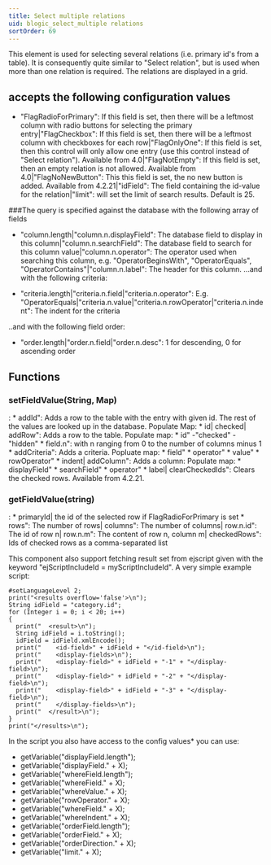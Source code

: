 ```yaml
---
title: Select multiple relations
uid: blogic_select_multiple relations
sortOrder: 69
---
```


This element is used for selecting several relations (i.e. primary id's from a table). It is consequently quite similar to "Select relation", but is used when more than one relation is required. The relations are displayed in a grid.
## accepts the following configuration values

* "FlagRadioForPrimary": If this field is set, then there will be a leftmost column with radio buttons for selecting the primary entry|"FlagCheckbox": If this field is set, then there will be a leftmost column with checkboxes for each row|"FlagOnlyOne": If this field is set, then this control will only allow one entry (use this control instead of "Select relation"). Available from 4.0|"FlagNotEmpty": If this field is set, then an empty relation is not allowed. Available from 4.0|"FlagNoNewButton": This this field is set, the no new button is added. Available from 4.2.21|"idField": The field containing the id-value for the relation|"limit": will set the limit of search results. Default is 25.

###The query is specified against the database with the following array of fields

* "column.length|"column.n.displayField": The database field to display in this column|"column.n.searchField": The database field to search for this column value|"column.n.operator": The operator used when searching this column, e.g. "OperatorBeginsWith", "OperatorEquals", "OperatorContains"|"column.n.label": The header for this column.
...and with the following criteria:

* "criteria.length|"criteria.n.field|"criteria.n.operator": E.g. "OperatorEquals|"criteria.n.value|"criteria.n.rowOperator|"criteria.n.indent": The indent for the criteria

..and with the following field order:

* "order.length|"order.n.field|"order.n.desc": 1 for descending, 0 for ascending order

## Functions


### setFieldValue(String, Map)
:
* 
addId": Adds a row to the table with the entry with given id. The rest of the values are looked up in the database. Populate Map:
 * 
id|
checked|
addRow": Adds a row to the table. Populate map:
  * 
id"
         -"checked"
         -"hidden"
  * 
field.n": with n ranging from 0 to the number of columns minus 1
* 
addCriteria": Adds a criteria. Popluate map:
  * 
field"
  * 
operator"
  * 
value"
  * 
rowOperator"
  * 
indent|
addColumn": Adds a column: Populate map:
  * 
displayField"
  * 
searchField"
  * 
operator"
  * 
label|
clearCheckedIds": Clears the checked rows. Available from 4.2.21.
 ### getFieldValue(string)
:
* 
primaryId| the id of the selected row if FlagRadioForPrimary is set
* 
rows": The number of rows|
columns": The number of columns|
row.n.id": The id of row n|
row.n.m": The content of row n, column m|
checkedRows": Ids of checked rows as a comma-separated list

This component also support fetching result set from ejscript given with the keyword "ejScriptIncludeId = myScriptIncludeId". A very simple example script:

    #setLanguageLevel 2;
    print("<results overflow='false'>\n");
    String idField = "category.id";
    for (Integer i = 0; i < 20; i++)
    {
      print("  <result>\n");
      String idField = i.toString();
      idField = idField.xmlEncode();
      print("    <id-field>" + idField + "</id-field>\n");
      print("    <display-fields>\n");
      print("    <display-field>" + idField + "-1" + "</display-field>\n");
      print("    <display-field>" + idField + "-2" + "</display-field>\n");
      print("    <display-field>" + idField + "-3" + "</display-field>\n");
      print("    </display-fields>\n");
      print("  </result>\n");
    }
    print("</results>\n");

In the script you also have access to the config values* you can use:

* getVariable("displayField.length");
* getVariable("displayField." + X);
* getVariable("whereField.length");
* getVariable("whereField." + X);
* getVariable("whereValue." + X);
* getVariable("rowOperator." + X);
* getVariable("whereField." + X);
* getVariable("whereIndent." + X);
* getVariable("orderField.length");
* getVariable("orderField." + X);
* getVariable("orderDirection." + X);
* getVariable("limit." + X);

